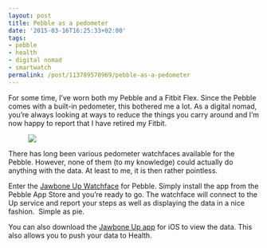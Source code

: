 ```yaml
---
layout: post
title: Pebble as a pedometer
date: '2015-03-16T16:25:33+02:00'
tags:
- pebble
- health
- digital nomad
- smartwatch
permalink: /post/113789570969/pebble-as-a-pedometer
---
```

For some time, I’ve worn both my Pebble and a Fitbit Flex. Since the Pebble comes with a built-in pedometer, this bothered me a lot. As a digital nomad, you’re always looking at ways to reduce the things you carry around and I’m now happy to report that I have retired my Fitbit.
<figure data-orig-width="1080" data-orig-height="1269"><img data-orig-width="1080" data-orig-height="1269" src="http://78.media.tumblr.com/549ef9b2b8e14ad807e8ff7bb3bb965b/tumblr_inline_nlb8qzinZ91skxjxc.png"/></figure>
There has long been various pedometer watchfaces available for the Pebble. However, none of them (to my knowledge) could actually do anything with the data. At least to me, it is then rather pointless.  

Enter the [Jawbone Up Watchface](https://apps.getpebble.com/applications/5429c7b7dfdebeb8dd000021) for Pebble. Simply install the app from the Pebble App Store and you’re ready to go. The watchface will connect to the Up service and report your steps as well as displaying the data in a nice fashion.  Simple as pie.  

You can also download the [Jawbone Up app](https://itunes.apple.com/us/app/up-by-jawbone-free-fitness/id916240764?mt=8) for iOS to view the data. This also allows you to push your data to Health.
